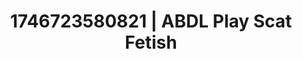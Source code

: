 ---
categories:
- Cinematic erotica
- AI-generated
- Deep intimacy
- Back arch
- Barefoot beauty
- Bare skin
- ASMR
- Cosplay
image: /assets/images/1746723580821.jpg
layout: post
seo:
  description: Featured content with artistic Scat Fetish, ABDL Play. HD images available.
  keywords: Scat Fetish, ABDL Play
  og_image: /assets/images/1746723580821.jpg
  schema_type: VisualArtwork
tags:
- ABDL Play
- '#1746723580821'
- Scat Fetish
title: 1746723580821 | ABDL Play Scat Fetish
---
